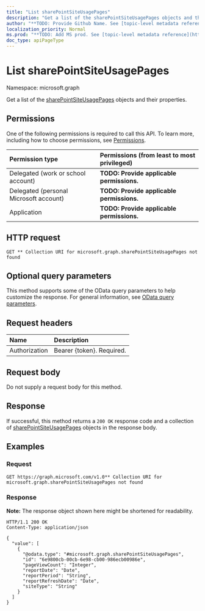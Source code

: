 ```yaml
---
title: "List sharePointSiteUsagePages"
description: "Get a list of the sharePointSiteUsagePages objects and their properties."
author: "**TODO: Provide Github Name. See [topic-level metadata reference](https://msgo.azurewebsites.net/add/document/guidelines/metadata.html#topic-level-metadata)**"
localization_priority: Normal
ms.prod: "**TODO: Add MS prod. See [topic-level metadata reference](https://msgo.azurewebsites.net/add/document/guidelines/metadata.html#topic-level-metadata)**"
doc_type: apiPageType
---
```


# List sharePointSiteUsagePages
Namespace: microsoft.graph



Get a list of the [sharePointSiteUsagePages](../resources/sharepointsiteusagepages.md) objects and their properties.

## Permissions
One of the following permissions is required to call this API. To learn more, including how to choose permissions, see [Permissions](/graph/permissions-reference).

|Permission type|Permissions (from least to most privileged)|
|:---|:---|
|Delegated (work or school account)|**TODO: Provide applicable permissions.**|
|Delegated (personal Microsoft account)|**TODO: Provide applicable permissions.**|
|Application|**TODO: Provide applicable permissions.**|

## HTTP request

<!-- {
  "blockType": "ignored"
}
-->
``` http
GET ** Collection URI for microsoft.graph.sharePointSiteUsagePages not found
```

## Optional query parameters
This method supports some of the OData query parameters to help customize the response. For general information, see [OData query parameters](/graph/query-parameters).

## Request headers
|Name|Description|
|:---|:---|
|Authorization|Bearer {token}. Required.|

## Request body
Do not supply a request body for this method.

## Response

If successful, this method returns a `200 OK` response code and a collection of [sharePointSiteUsagePages](../resources/sharepointsiteusagepages.md) objects in the response body.

## Examples

### Request
<!-- {
  "blockType": "request",
  "name": "list_sharepointsiteusagepages"
}
-->
``` http
GET https://graph.microsoft.com/v1.0** Collection URI for microsoft.graph.sharePointSiteUsagePages not found
```


### Response
**Note:** The response object shown here might be shortened for readability.
<!-- {
  "blockType": "response",
  "truncated": true,
  "@odata.type": "Collection(microsoft.graph.sharePointSiteUsagePages)"
}
-->
``` http
HTTP/1.1 200 OK
Content-Type: application/json

{
  "value": [
    {
      "@odata.type": "#microsoft.graph.sharePointSiteUsagePages",
      "id": "6e9800cb-00cb-6e98-cb00-986ecb00986e",
      "pageViewCount": "Integer",
      "reportDate": "Date",
      "reportPeriod": "String",
      "reportRefreshDate": "Date",
      "siteType": "String"
    }
  ]
}
```

